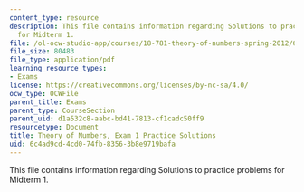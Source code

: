```yaml
---
content_type: resource
description: This file contains information regarding Solutions to practice problems
  for Midterm 1.
file: /ol-ocw-studio-app/courses/18-781-theory-of-numbers-spring-2012/6c4ad9cd4cd074fb83563b8e9719bafa_MIT18_781S12_practExam1Sol.pdf
file_size: 80483
file_type: application/pdf
learning_resource_types:
- Exams
license: https://creativecommons.org/licenses/by-nc-sa/4.0/
ocw_type: OCWFile
parent_title: Exams
parent_type: CourseSection
parent_uid: d1a532c8-aabc-bd41-7813-cf1cadc50ff9
resourcetype: Document
title: Theory of Numbers, Exam 1 Practice Solutions
uid: 6c4ad9cd-4cd0-74fb-8356-3b8e9719bafa
---
```

This file contains information regarding Solutions to practice problems for Midterm 1.